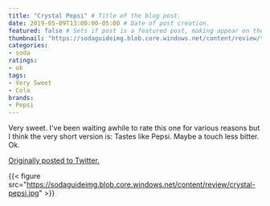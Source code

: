 ```yaml
---
title: "Crystal Pepsi" # Title of the blog post.
date: 2019-05-09T13:00:00-05:00 # Date of post creation.
featured: false # Sets if post is a featured post, making appear on the home page side bar.
thumbnail: "https://sodaguideimg.blob.core.windows.net/content/review/thumbs/crystal-pepsi.jpg" # Sets thumbnail image appearing inside card on homepage.
categories:
- soda
ratings:
- ok
tags:
- Very Sweet
- Cola
brands:
- Pepsi
---
```


Very sweet. I've been waiting awhile to rate this one for various reasons but I think the very short version is: Tastes like Pepsi. Maybe a touch less bitter. Ok.

[Originally posted to Twitter.](https://twitter.com/Cavorter/status/1126547505636880384)

{{< figure src="https://sodaguideimg.blob.core.windows.net/content/review/crystal-pepsi.jpg" >}}